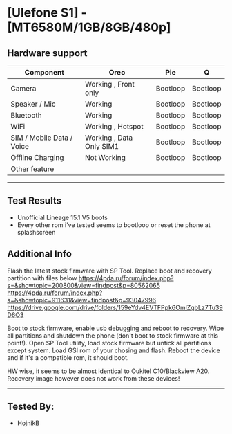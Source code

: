 # [Ulefone S1] - [MT6580M/1GB/8GB/480p]
## Hardware support

| Component                 | Oreo                      | Pie                       | Q                         |
|---------------------------|---------------------------|---------------------------|---------------------------|
| Camera                    | Working , Front only      | Bootloop                  | Bootloop                  |
| Speaker / Mic             | Working                   | Bootloop                  | Bootloop                  |
| Bluetooth                 | Working                   | Bootloop                  | Bootloop                  |
| WiFi                      | Working , Hotspot         | Bootloop                  | Bootloop                  |
| SIM / Mobile Data / Voice | Working , Data Only SIM1  | Bootloop                  | Bootloop                  |
| Offline Charging          | Not Working               | Bootloop                  | Bootloop                  |
| Other feature             |                           |                           |                           |
---

## Test Results 
  *  Unofficial Lineage 15.1 V5 boots
  *  Every other rom i've tested seems to bootloop or reset the phone at splashscreen

## Additional Info

Flash the latest stock firmware with SP Tool. Replace boot and recovery partition with files below 
https://4pda.ru/forum/index.php?s=&showtopic=200800&view=findpost&p=80562065 
https://4pda.ru/forum/index.php?s=&showtopic=911631&view=findpost&p=93047996
https://drive.google.com/drive/folders/159eYdv4EVTFPpk6OmlZgbLz7Tu39D6O3

Boot to stock firmware, enable usb debugging and reboot to recovery. Wipe all partitions and shutdown the phone (don't boot to stock firmware at this point!).
Open SP Tool utility, load stock firmware but untick all partitions except system. Load GSI rom of your chosing and flash.
Reboot the device and if it's a compatible rom, it should boot.

HW wise, it seems to be almost identical to Oukitel C10/Blackview A20. Recovery image however does not work from these devices! 
    
 ***
 ## Tested By:
* HojnikB
